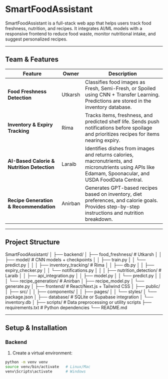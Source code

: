 # SmartFoodAssistant

SmartFoodAssistant is a full-stack web app that helps users track food freshness, nutrition, and recipes. It integrates AI/ML models with a responsive frontend to reduce food waste, monitor nutritional intake, and suggest personalized recipes.

---

## **Team & Features**

| Feature | Owner | Description |
|---------|-------|-------------|
| **Food Freshness Detection** | Utkarsh | Classifies food images as Fresh, Semi-Fresh, or Spoiled using CNN + Transfer Learning. Predictions are stored in the inventory database. |
| **Inventory & Expiry Tracking** | Rima | Tracks items, freshness, and predicted shelf life. Sends push notifications before spoilage and prioritizes recipes for items nearing expiry. |
| **AI-Based Calorie & Nutrition Detection** | Laraib | Identifies dishes from images and returns calories, macronutrients, and micronutrients using APIs like Edamam, Spoonacular, and USDA FoodData Central. |
| **Recipe Generation & Recommendation** | Anirban | Generates GPT-based recipes based on inventory, diet preferences, and calorie goals. Provides step-by-step instructions and nutrition breakdown. |

---

## **Project Structure**

SmartFoodAssistant/
│
├── backend/
│ ├── food_freshness/ # Utkarsh
│ │ ├── model/ # CNN models + checkpoints
│ │ ├── train.py
│ │ └── predict.py
│ │
│ ├── inventory_tracking/ # Rima
│ │ ├── db.py
│ │ ├── expiry_checker.py
│ │ └── notifications.py
│ │
│ ├── nutrition_detection/ # Laraib
│ │ ├── api_integration.py
│ │ ├── model.py
│ │ └── predict.py
│ │
│ └── recipe_generation/ # Anirban
│ ├── recipe_model.py
│ └── generate.py
│
├── frontend/ # React/Next.js + Tailwind CSS
│ ├── public/
│ ├── src/
│ │ ├── components/
│ │ ├── pages/
│ │ └── styles/
│ └── package.json
│
├── database/ # SQLite or Supabase integration
│ └── inventory.db
│
├── scripts/ # Data preprocessing or utility scripts
├── requirements.txt # Python dependencies
└── README.md


---

## **Setup & Installation**

### **Backend**
1. Create a virtual environment:
```bash
python -m venv venv
source venv/bin/activate   # Linux/Mac
venv\Scripts\activate      # Windows
